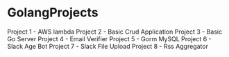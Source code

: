 # GolangProjects

Project 1 - AWS lambda
Project 2 - Basic Crud Application
Project 3 - Basic Go Server
Project 4 - Email Verifier
Project 5 - Gorm MySQL
Project 6 - Slack Age Bot
Project 7 - Slack File Upload
Project 8 - Rss Aggregator
